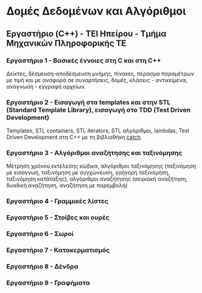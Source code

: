 # Δομές Δεδομένων και Αλγόριθμοι 

## Εργαστήριο (C++) - ΤΕΙ Ηπείρου - Τμήμα Μηχανικών Πληροφορικής ΤΕ

### Εργαστήριο 1 - Βασικές έννοιες στη C και στη C++

Δείκτες, δέσμευση-αποδέσμευση μνήμης, πίνακες, πέρασμα παραμέτρων με τιμή και με αναφορά σε συναρτήσεις, δομές, κλάσεις - αντικείμενα, ανάγνωση - εγγραφή αρχείων.

### Εργαστήριο 2 - Εισαγωγή στα templates και στην STL (Standard Template Library), εισαγωγή στο TDD (Test Driven Development)

Templates, STL containers, STL iterators, STL αλγόριθμοι, lambdas, Test Driven Development στη C++ με τη βιβλιοθήκη [catch](https://github.com/philsquared/Catch).

### Εργαστήριο 3 - Αλγόριθμοι αναζήτησης και ταξινόμησης

Μέτρηση χρόνου εκτέλεσης κώδικα, αλγόριθμοι ταξινόμησης (ταξινόμηση με εισαγγωή, ταξινόμηση με συγχώνευση, γρήγορη ταξινόμηση, ταξινόμηση κατάταξης), αλγόριθμοι αναζήτησης (σειριακή αναζήτηση, δυαδική αναζήτηση, αναζήτηση με παρεμβολή)

### Εργαστήριο 4 - Γραμμικές λίστες


### Εργαστήριο 5 - Στοίβες και ουρές

### Εργαστήριο 6 - Σωροί

### Εργαστήριο 7 - Κατακερματισμός

### Εργαστήριο 8 - Δένδρα

### Εργαστήριο 9 - Γραφήματα